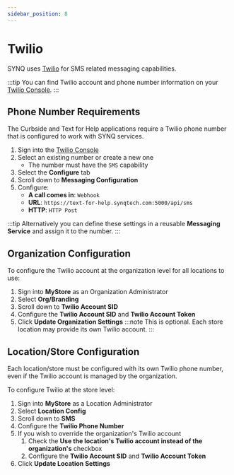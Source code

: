 ```yaml
---
sidebar_position: 8
---
```


# Twilio
SYNQ uses [Twilio](https://www.twilio.com/) for SMS related messaging capabilities. 

:::tip
You can find Twilio account and phone number information on your [Twilio Console](https://console.twilio.com/).
:::

## Phone Number Requirements
The Curbside and Text for Help applications require a Twilio phone number that is configured to work with SYNQ services.

1. Sign into the [Twilio Console](https://console.twilio.com/)
2. Select an existing number or create a new one
    - The number must have the `SMS` capability
3. Select the __Configure__ tab
4. Scroll down to __Messaging Configuration__
5. Configure:
   - **A call comes in**: `Webhook`
   - **URL**: `https://text-for-help.synqtech.com:5000/api/sms`
   - **HTTP**: `HTTP Post`

:::tip
Alternatively you can define these settings in a reusable __Messaging Service__ and assign it to the number.
:::

## Organization Configuration
To configure the Twilio account at the organization level for all locations to use:
1. Sign into __MyStore__ as an Organization Administrator
2. Select __Org/Branding__
3. Scroll down to __Twilio Account SID__
4. Configure the __Twilio Account SID__ and __Twilio Account Token__
5. Click __Update Organization Settings__
:::note
This is optional. Each store location may provide its own Twilio account.
:::

## Location/Store Configuration
Each location/store must be configured with its own Twilio phone number, even if the Twilio account is managed by the organization.

To configure Twilio at the store level:
1. Sign into __MyStore__ as a Location Administrator
1. Select __Location Config__
1. Scroll down to __SMS__
1. Configure the __Twilio Phone Number__
1. If you wish to override the organization's Twilio account
   1. Check the __Use the location's Twilio account instead of the organization's__ checkbox
   1. Configure the __Twilio Account SID__ and __Twilio Account Token__
1. Click __Update Location Settings__

